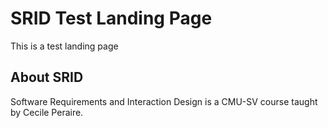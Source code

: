 # SRID Test Landing Page

This is a test landing page

## About SRID

Software Requirements and Interaction Design is a CMU-SV course taught by Cecile Peraire.